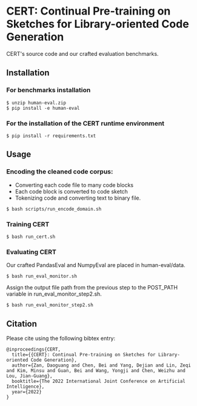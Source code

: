 # CERT: Continual Pre-training on Sketches for Library-oriented Code Generation

CERT's source code and our crafted evaluation benchmarks.

## Installation

### For benchmarks installation
```
$ unzip human-eval.zip
$ pip install -e human-eval
```

### For the installation of the CERT runtime environment
```
$ pip install -r requirements.txt
```

## Usage

### Encoding the cleaned code corpus: 

- Converting each code file to many code blocks
- Each code block is converted to code sketch
- Tokenizing code and converting text to binary file.

```
$ bash scripts/run_encode_domain.sh
```

### Training CERT
```
$ bash run_cert.sh
```

### Evaluating CERT

Our crafted PandasEval and NumpyEval are placed in human-eval/data.

```
$ bash run_eval_monitor.sh
```

Assign the output file path from the previous step to the POST_PATH variable in run_eval_monitor_step2.sh.

```
$ bash run_eval_monitor_step2.sh
```


## Citation

Please cite using the following bibtex entry:

```
@inproceedings{CERT,
  title={{CERT}: Continual Pre-training on Sketches for Library-oriented Code Generation},
  author={Zan, Daoguang and Chen, Bei and Yang, Dejian and Lin, Zeqi and Kim, Minsu and Guan, Bei and Wang, Yongji and Chen, Weizhu and Lou, Jian-Guang},
  booktitle={The 2022 International Joint Conference on Artificial Intelligence},
  year={2022}
}
```